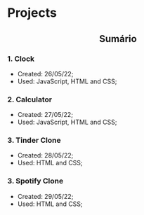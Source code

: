 # **Projects**
## <p align="center">**Sumário**</p>


### **1. Clock**
 - Created: 26/05/22;
 - Used: JavaScript, HTML and CSS;
### **2. Calculator**
- Created: 27/05/22;
- Used: JavaScript, HTML and CSS;

### **3. Tinder Clone**
- Created: 28/05/22;
- Used: HTML and CSS;

### **3. Spotify Clone**
- Created: 29/05/22;
- Used: HTML and CSS;

 
